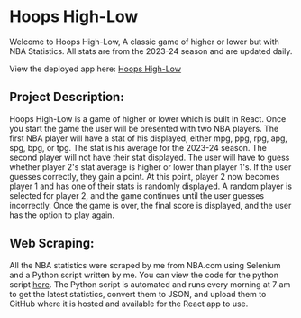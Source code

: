 # Hoops High-Low

Welcome to Hoops High-Low, A classic game of higher or lower but with NBA Statistics. All stats are from the 2023-24 season and are updated daily.

View the deployed app here: [Hoops High-Low](https://ameer-ahmad.github.io/hoops-high-low/)

## Project Description: 
Hoops High-Low is a game of higher or lower which is built in React. Once you start the game the user will be presented with two NBA players. The first NBA player will have a stat of his displayed, either mpg, ppg, rpg, apg, spg, bpg, or tpg. The stat is his average for the 2023-24 season. The second player will not have their stat displayed. The user will have to guess whether player 2's stat average is higher or lower than player 1's. If the user guesses correctly, they gain a point. At this point, player 2 now becomes player 1 and has one of their stats is randomly displayed. A random player is selected for player 2, and the game continues until the user guesses incorrectly. Once the game is over, the final score is displayed, and the user has the option to play again.

## Web Scraping:
All the NBA statistics were scraped by me from NBA.com using Selenium and a Python script written by me. You can view the code for the python script [here](https://github.com/ameer-ahmad/scrape-nba-stats). The Python script is automated and runs every morning at 7 am to get the latest statistics, convert them to JSON, and upload them to GitHub where it is hosted and available for the React app to use.
